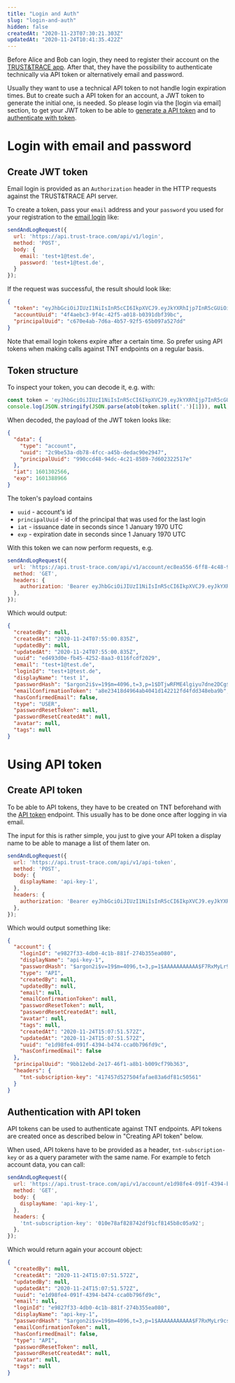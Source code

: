 ```yaml
---
title: "Login and Auth"
slug: "login-and-auth"
hidden: false
createdAt: "2020-11-23T07:30:21.303Z"
updatedAt: "2020-11-24T10:41:35.422Z"
---
```


Before Alice and Bob can login, they need to register their account on the [TRUST&TRACE app](https://app.trust-trace.com). After that, they have the possibility to authenticate technically via API token or alternatively email and password.

Usually they want to use a technical API token to not handle login expiration times. But to create such a API token for an account, a JWT token to generate the initial one, is needed. So please login via the [login via email] section, to get your JWT token to be able to [generate a API token](#create-api-token) and to [authenticate with token](#authentication-with-api-token).

# Login with email and password

## Create JWT token

Email login is provided as an `Authorization` header in the HTTP requests against the TRUST&TRACE API server.

To create a token, pass your `email` address and your `password` you used for your registration to the [email login] like:

```js
sendAndLogRequest({
  url: 'https://api.trust-trace.com/api/v1/login',
  method: 'POST',
  body: {
    email: 'test+1@test.de',
    password: 'test+1@test.de',
  }
});

```

If the request was successful, the result should look like:

```json
{
  "token": "eyJhbGciOiJIUzI1NiIsInR5cCI6IkpXVCJ9.eyJkYXRhIjp7InR5cGUiOiJhY2NvdW50IiwidXVpZCI6IjRmNGFlYmMzLTlmNGMtNDJmNS1hMDE4LWIwMzkxZGJmMzliYyIsInByaW5jaXBhbFV1aWQiOiJjNjcwZTRhYi03ZDZhLTRiNTctOTJmNS02NWIwOTdhNTI3ZGQifSwiaWF0IjoxNjA2MjI5MDg5LCJleHAiOjE2MDYzMTU0ODl9.CaP3RZVM2tvbu3Ezgs1-81ZEO5Bs_SJKI0JmMf1QkoM",
  "accountUuid": "4f4aebc3-9f4c-42f5-a018-b0391dbf39bc",
  "principalUuid": "c670e4ab-7d6a-4b57-92f5-65b097a527dd"
}
```

Note that email login tokens expire after a certain time. So prefer using API tokens when making calls against TNT endpoints on a regular basis.

## Token structure

To inspect your token, you can decode it, e.g. with:

```js
const token = 'eyJhbGciOiJIUzI1NiIsInR5cCI6IkpXVCJ9.eyJkYXRhIjp7InR5cGUiOiJhY2NvdW50IiwidXVpZCI6IjJjOWJlNTNhLWRiNzgtNGZjYy1hNDViLWRlZGFjOTBlMjk0NyIsInByaW5jaXBhbFV1aWQiOiI5OTBjY2Q0OC05NGRjLTRjMjEtODU4OS03ZDYwMjMyMjUxN2UifSwiaWF0IjoxNjAxMzAyNTY2LCJleHAiOjE2MDEzODg5NjZ9.6znHJrDW2NdXaxwpqnN3_0cj0GTVOSt3HhTHF6sjs98';
console.log(JSON.stringify(JSON.parse(atob(token.split('.')[1])), null, 4));
```

When decoded, the payload of the JWT token looks like:

```json
{
  "data": {
    "type": "account",
    "uuid": "2c9be53a-db78-4fcc-a45b-dedac90e2947",
    "principalUuid": "990ccd48-94dc-4c21-8589-7d602322517e"
  },
  "iat": 1601302566,
  "exp": 1601388966
}
```

The token's payload contains

- `uuid` - account's id
- `principalUuid` - id of the principal that was used for the last login
- `iat` - issuance date in seconds since 1 January 1970 UTC
- `exp` - expiration date in seconds since 1 January 1970 UTC

With this token we can now perform requests, e.g.

```js
sendAndLogRequest({
  url: 'https://api.trust-trace.com/api/v1/account/ec8ea556-6ff8-4c48-9d05-5ff5314a8680',
  method: 'GET',
  headers: {
    authorization: 'Bearer eyJhbGciOiJIUzI1NiIsInR5cCI6IkpXVCJ9.eyJkYXRhIjp7InR5cGUiOiJhY2NvdW50IiwidXVpZCI6ImVjOGVhNTU2LTZmZjgtNGM0OC05ZDA1LTVmZjUzMTRhODY4MCIsInByaW5jaXBhbFV1aWQiOiI5YmIxMmViZC0yZTE3LTQ2ZjEtYThiMS1iMDA5Y2Y3OWIzNjMifSwiaWF0IjoxNjA2MjI5ODg5LCJleHAiOjE2MDYzMTYyODl9.WlZqXBb6N0T35Yk6hFCi73y2bidXeHwgc6sDpZATVPg';
  },
});
```

Which would output:

```json
{
  "createdBy": null,
  "createdAt": "2020-11-24T07:55:00.835Z",
  "updatedBy": null,
  "updatedAt": "2020-11-24T07:55:00.835Z",
  "uuid": "ed493d0e-fb45-4252-8aa3-0116fcdf2029",
  "email": "test+1@test.de",
  "loginId": "test+1@test.de",
  "displayName": "test 1",
  "passwordHash": "$argon2i$v=19$m=4096,t=3,p=1$DTjwRFME4lgiyu7dne2DCg$Kf7lHjwJr4G+NHRvMp9DjjiylePxcDRHdMJYE/rAooU",
  "emailConfirmationToken": "a8e23418d4964ab4041d142212fd4fdd348eba9b",
  "hasConfirmedEmail": false,
  "type": "USER",
  "passwordResetToken": null,
  "passwordResetCreatedAt": null,
  "avatar": null,
  "tags": null
}
```

# Using API token

## Create API token

To be able to API tokens, they have to be created on TNT beforehand with the [API token] endpoint. This usually has to be done once after logging in via email.

The input for this is rather simple, you just to give your API token a display name to be able to manage a list of them later on.

```js
sendAndLogRequest({
  url: 'https://api.trust-trace.com/api/v1/api-token',
  method: 'POST',
  body: {
    displayName: 'api-key-1',
  },
  headers: {
    authorization: 'Bearer eyJhbGciOiJIUzI1NiIsInR5cCI6IkpXVCJ9.eyJkYXRhIjp7InR5cGUiOiJhY2NvdW50IiwidXVpZCI6ImVjOGVhNTU2LTZmZjgtNGM0OC05ZDA1LTVmZjUzMTRhODY4MCIsInByaW5jaXBhbFV1aWQiOiI5YmIxMmViZC0yZTE3LTQ2ZjEtYThiMS1iMDA5Y2Y3OWIzNjMifSwiaWF0IjoxNjA2MjI5ODg5LCJleHAiOjE2MDYzMTYyODl9.WlZqXBb6N0T35Yk6hFCi73y2bidXeHwgc6sDpZATVPg';
  },
});
```

Which would output something like:

```json
{
  "account": {
    "loginId": "e9827f33-4db0-4c1b-881f-274b355ea080",
    "displayName": "api-key-1",
    "passwordHash": "$argon2i$v=19$m=4096,t=3,p=1$AAAAAAAAAAA$F7RxMyLr9csBUB7llf2UdBucAUJFlGilSJRr813m+O8",
    "type": "API",
    "createdBy": null,
    "updatedBy": null,
    "email": null,
    "emailConfirmationToken": null,
    "passwordResetToken": null,
    "passwordResetCreatedAt": null,
    "avatar": null,
    "tags": null,
    "createdAt": "2020-11-24T15:07:51.572Z",
    "updatedAt": "2020-11-24T15:07:51.572Z",
    "uuid": "e1d98fe4-091f-4394-b474-cca0b796fd9c",
    "hasConfirmedEmail": false
  },
  "principalUuid": "9bb12ebd-2e17-46f1-a8b1-b009cf79b363",
  "headers": {
    "tnt-subscription-key": "417457d527504fafae83a6df81c50561"
  }
}
```

## Authentication with API token

API tokens can be used to authenticate against TNT endpoints. API tokens are created once as described below in "Creating API token" below.

When used, API tokens have to be provided as a header, `tnt-subscription-key` or as a query parameter with the same name. For example to fetch account data, you can call:

```js
sendAndLogRequest({
  url: 'https://api.trust-trace.com/api/v1/account/e1d98fe4-091f-4394-b474-cca0b796fd9c',
  method: 'GET',
  body: {
    displayName: 'api-key-1',
  },
  headers: {
    'tnt-subscription-key': '010e78af828742df91cf8145b8c05a92';
  },
});
```

Which would return again your account object:

```json
{
  "createdBy": null,
  "createdAt": "2020-11-24T15:07:51.572Z",
  "updatedBy": null,
  "updatedAt": "2020-11-24T15:07:51.572Z",
  "uuid": "e1d98fe4-091f-4394-b474-cca0b796fd9c",
  "email": null,
  "loginId": "e9827f33-4db0-4c1b-881f-274b355ea080",
  "displayName": "api-key-1",
  "passwordHash": "$argon2i$v=19$m=4096,t=3,p=1$AAAAAAAAAAA$F7RxMyLr9csBUB7llf2UdBucAUJFlGilSJRr813m+O8",
  "emailConfirmationToken": null,
  "hasConfirmedEmail": false,
  "type": "API",
  "passwordResetToken": null,
  "passwordResetCreatedAt": null,
  "avatar": null,
  "tags": null
}
```

[email login]: ref:post_login-email
[API token]: ref:post_api-token
